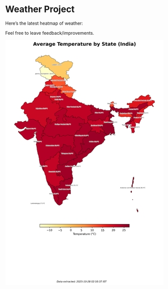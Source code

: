 # Weather Project

Here’s the latest heatmap of weather:

Feel free to leave feedback/improvements.

![India Heatmap](docs/assets/india_heatmap.png?v=FFD8C7)
